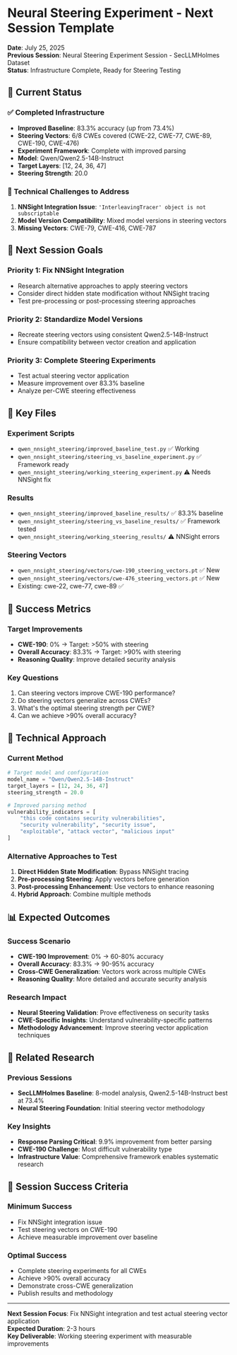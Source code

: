 # Neural Steering Experiment - Next Session Template

**Date**: July 25, 2025  
**Previous Session**: Neural Steering Experiment Session - SecLLMHolmes Dataset  
**Status**: Infrastructure Complete, Ready for Steering Testing

## 🎯 Current Status

### ✅ Completed Infrastructure
- **Improved Baseline**: 83.3% accuracy (up from 73.4%)
- **Steering Vectors**: 6/8 CWEs covered (CWE-22, CWE-77, CWE-89, CWE-190, CWE-476)
- **Experiment Framework**: Complete with improved parsing
- **Model**: Qwen/Qwen2.5-14B-Instruct
- **Target Layers**: [12, 24, 36, 47]
- **Steering Strength**: 20.0

### 🔧 Technical Challenges to Address
1. **NNSight Integration Issue**: `'InterleavingTracer' object is not subscriptable`
2. **Model Version Compatibility**: Mixed model versions in steering vectors
3. **Missing Vectors**: CWE-79, CWE-416, CWE-787

## 🚀 Next Session Goals

### Priority 1: Fix NNSight Integration
- Research alternative approaches to apply steering vectors
- Consider direct hidden state modification without NNSight tracing
- Test pre-processing or post-processing steering approaches

### Priority 2: Standardize Model Versions
- Recreate steering vectors using consistent Qwen2.5-14B-Instruct
- Ensure compatibility between vector creation and application

### Priority 3: Complete Steering Experiments
- Test actual steering vector application
- Measure improvement over 83.3% baseline
- Analyze per-CWE steering effectiveness

## 📁 Key Files

### Experiment Scripts
- `qwen_nnsight_steering/improved_baseline_test.py` ✅ Working
- `qwen_nnsight_steering/steering_vs_baseline_experiment.py` ✅ Framework ready
- `qwen_nnsight_steering/working_steering_experiment.py` ⚠️ Needs NNSight fix

### Results
- `qwen_nnsight_steering/improved_baseline_results/` ✅ 83.3% baseline
- `qwen_nnsight_steering/steering_vs_baseline_results/` ✅ Framework tested
- `qwen_nnsight_steering/working_steering_results/` ⚠️ NNSight errors

### Steering Vectors
- `qwen_nnsight_steering/vectors/cwe-190_steering_vectors.pt` ✅ New
- `qwen_nnsight_steering/vectors/cwe-476_steering_vectors.pt` ✅ New
- Existing: cwe-22, cwe-77, cwe-89 ✅

## 🎯 Success Metrics

### Target Improvements
- **CWE-190**: 0% → Target: >50% with steering
- **Overall Accuracy**: 83.3% → Target: >90% with steering
- **Reasoning Quality**: Improve detailed security analysis

### Key Questions
1. Can steering vectors improve CWE-190 performance?
2. Do steering vectors generalize across CWEs?
3. What's the optimal steering strength per CWE?
4. Can we achieve >90% overall accuracy?

## 🔬 Technical Approach

### Current Method
```python
# Target model and configuration
model_name = "Qwen/Qwen2.5-14B-Instruct"
target_layers = [12, 24, 36, 47]
steering_strength = 20.0

# Improved parsing method
vulnerability_indicators = [
    "this code contains security vulnerabilities",
    "security vulnerability", "security issue",
    "exploitable", "attack vector", "malicious input"
]
```

### Alternative Approaches to Test
1. **Direct Hidden State Modification**: Bypass NNSight tracing
2. **Pre-processing Steering**: Apply vectors before generation
3. **Post-processing Enhancement**: Use vectors to enhance reasoning
4. **Hybrid Approach**: Combine multiple methods

## 📊 Expected Outcomes

### Success Scenario
- **CWE-190 Improvement**: 0% → 60-80% accuracy
- **Overall Accuracy**: 83.3% → 90-95% accuracy
- **Cross-CWE Generalization**: Vectors work across multiple CWEs
- **Reasoning Quality**: More detailed and accurate security analysis

### Research Impact
- **Neural Steering Validation**: Prove effectiveness on security tasks
- **CWE-Specific Insights**: Understand vulnerability-specific patterns
- **Methodology Advancement**: Improve steering vector application techniques

## 🔗 Related Research

### Previous Sessions
- **SecLLMHolmes Baseline**: 8-model analysis, Qwen2.5-14B-Instruct best at 73.4%
- **Neural Steering Foundation**: Initial steering vector methodology

### Key Insights
- **Response Parsing Critical**: 9.9% improvement from better parsing
- **CWE-190 Challenge**: Most difficult vulnerability type
- **Infrastructure Value**: Comprehensive framework enables systematic research

## 🎯 Session Success Criteria

### Minimum Success
- Fix NNSight integration issue
- Test steering vectors on CWE-190
- Achieve measurable improvement over baseline

### Optimal Success
- Complete steering experiments for all CWEs
- Achieve >90% overall accuracy
- Demonstrate cross-CWE generalization
- Publish results and methodology

---

**Next Session Focus**: Fix NNSight integration and test actual steering vector application  
**Expected Duration**: 2-3 hours  
**Key Deliverable**: Working steering experiment with measurable improvements 